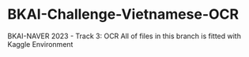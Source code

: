 # BKAI-Challenge-Vietnamese-OCR
BKAI-NAVER 2023 - Track 3: OCR
All of files in this branch is fitted with Kaggle Environment
